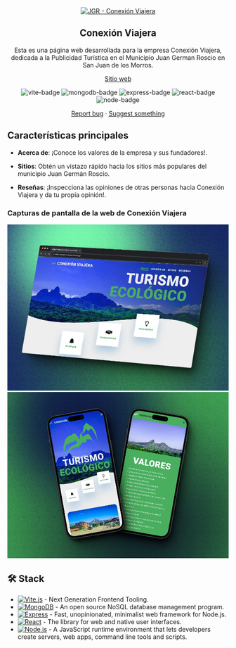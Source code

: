 <div align="center">
<a href="https://conexion-viajera.vercel.app/">

<div align="center">
	<img width="200" src="https://i.imgur.com/k0gJA1f.png" alt="JGR - Conexión Viajera" title="JGR - Conexión Viajera"/>
</div>

</a>

## Conexión Viajera

<p>Esta es una página web desarrollada para la empresa Conexión Viajera, dedicada a la Publicidad Turística en el Municipio Juan German Roscio en San Juan de los Morros.</p>

<div align="center">
	<a href="https://conexion-viajera.vercel.app/">Sitio web</a>
</div>

</div>

<p></p>

<div align="center">

![vite-badge]
![mongodb-badge]
![express-badge]
![react-badge]
![node-badge]

<a href="https://github.com/kevingjs/Conexion-Viajera/issues">Report bug</a>
·
<a href="https://github.com/kevingjs/Conexion-Viajera/issues">Suggest something</a>

</div>

## Características principales

- **Acerca de**: ¡Conoce los valores de la empresa y sus fundadores!.

- **Sitios**: Obtén un vistazo rápido hacia los sitios más populares del municipio Juan Germán Roscio.

- **Reseñas**: ¡Inspecciona las opiniones de otras personas hacia Conexión Viajera y da tu propia opinión!.

### Capturas de pantalla de la web de Conexión Viajera

![Captura de pantalla en escritorio](/desktop_screenshot.webp)
![Captura de pantalla en teléfono](/mobile_screenshot.webp)

## 🛠️ Stack

- [![Vite.js][vite-badge]][vite-url] - Next Generation Frontend Tooling.
- [![MongoDB][mongodb-badge]][mongodb-url] - An open source NoSQL database management program.
- [![Express][express-badge]][express-url] - Fast, unopinionated, minimalist web framework for Node.js.
- [![React][react-badge]][react-url] - The library for web and native user interfaces.
- [![Node.js][node-badge]][node-url] - A JavaScript runtime environment that lets developers create servers, web apps, command line tools and scripts.


<!-- MARKDOWN LINKS & IMAGES -->
[react-url]: https://react.dev/
[express-url]: https://expressjs.com/
[mongodb-url]: https://www.mongodb.com/
[vite-url]: https://vitejs.dev/
[node-url]: https://nodejs.org/
[react-badge]: https://img.shields.io/badge/React-fff?style=for-the-badge&logo=react&logoColor=000&color=149eca
[express-badge]: https://img.shields.io/badge/Express-fff?style=for-the-badge&logo=express&logoColor=fff&color=000
[mongodb-badge]: https://img.shields.io/badge/MongoDB-000?style=for-the-badge&logo=mongodb&logoColor=green&color=gray
[node-badge]: https://img.shields.io/badge/Node.js-000?style=for-the-badge&logo=node.js&logoColor=417e38&color=07090e
[vite-badge]: https://img.shields.io/badge/Vite-000?style=for-the-badge&logo=vite&logoColor=ffc21a&color=bd34fe

